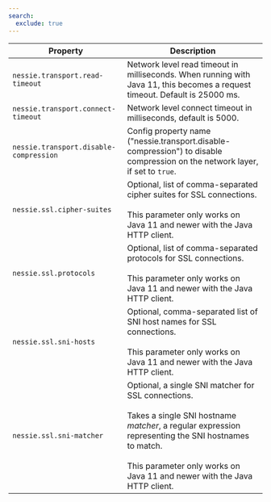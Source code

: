 ```yaml
---
search:
  exclude: true
---
```

<!--start-->

| Property | Description |
|----------|-------------|
| `nessie.transport.read-timeout` | Network level read timeout in milliseconds. When running with Java 11, this becomes a request  timeout. Default is 25000 ms.  |
| `nessie.transport.connect-timeout` | Network level connect timeout in milliseconds, default is 5000.  |
| `nessie.transport.disable-compression` | Config property name ("nessie.transport.disable-compression") to disable compression on the  network layer, if set to `true`.  |
| `nessie.ssl.cipher-suites` | Optional, list of comma-separated cipher suites for SSL connections. <br><br>This parameter only works on Java 11 and newer with the Java HTTP client. |
| `nessie.ssl.protocols` | Optional, list of comma-separated protocols for SSL connections. <br><br>This parameter only works on Java 11 and newer with the Java HTTP client. |
| `nessie.ssl.sni-hosts` | Optional, comma-separated list of SNI host names for SSL connections. <br><br>This parameter only works on Java 11 and newer with the Java HTTP client. |
| `nessie.ssl.sni-matcher` | Optional, a single SNI matcher for SSL connections. <br><br>Takes a single SNI hostname _matcher_, a regular expression representing the SNI  hostnames to match.   <br><br>This parameter only works on Java 11 and newer with the Java HTTP client. |
